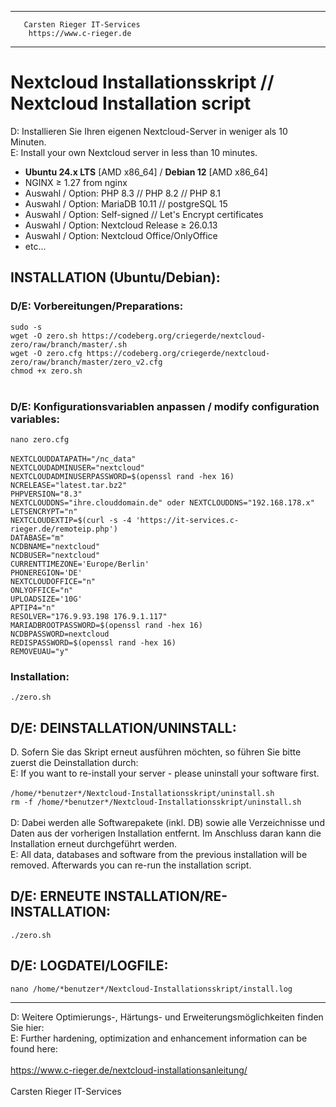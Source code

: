*********************************************
       Carsten Rieger IT-Services
        https://www.c-rieger.de
*********************************************

# Nextcloud Installationsskript // Nextcloud Installation script
D: Installieren Sie Ihren eigenen Nextcloud-Server in weniger als 10 Minuten.<br>
E: Install your own Nextcloud server in less than 10 minutes.

* <b>Ubuntu 24.x LTS</b> [AMD x86_64] / <b>Debian 12</b> [AMD x86_64] 
* NGINX ≥ 1.27 from nginx
* Auswahl / Option: PHP 8.3 // PHP 8.2 // PHP 8.1
* Auswahl / Option: MariaDB 10.11 // postgreSQL 15
* Auswahl / Option: Self-signed // Let's Encrypt certificates
* Auswahl / Option: Nextcloud Release ≥ 26.0.13<br>
* Auswahl / Option: Nextcloud Office/OnlyOffice
* etc...

<h2>INSTALLATION (Ubuntu/Debian):</h2>
<h3>D/E: Vorbereitungen/Preparations:</h3>
<code>sudo -s</code><br>
<code>wget -O zero.sh https://codeberg.org/criegerde/nextcloud-zero/raw/branch/master/<debian/ubuntu>.sh</code><br>
<code>wget -O zero.cfg https://codeberg.org/criegerde/nextcloud-zero/raw/branch/master/zero_v2.cfg</code><br>
<code>chmod +x zero.sh</code><br> <br>
<h3>D/E: Konfigurationsvariablen anpassen / modify configuration variables:</h3></code>
<code>nano zero.cfg</code><br> <br>
<code>NEXTCLOUDDATAPATH="/nc_data"
NEXTCLOUDADMINUSER="nextcloud"
NEXTCLOUDADMINUSERPASSWORD=$(openssl rand -hex 16)
NCRELEASE="latest.tar.bz2"
PHPVERSION="8.3"
NEXTCLOUDDNS="ihre.clouddomain.de" oder NEXTCLOUDDNS="192.168.178.x"
LETSENCRYPT="n"
NEXTCLOUDEXTIP=$(curl -s -4 'https://it-services.c-rieger.de/remoteip.php')
DATABASE="m"
NCDBNAME="nextcloud"
NCDBUSER="nextcloud"
CURRENTTIMEZONE='Europe/Berlin'
PHONEREGION='DE'
NEXTCLOUDOFFICE="n"
ONLYOFFICE="n"
UPLOADSIZE='10G'
APTIP4="n"
RESOLVER="176.9.93.198 176.9.1.117"
MARIADBROOTPASSWORD=$(openssl rand -hex 16)
NCDBPASSWORD=nextcloud
REDISPASSWORD=$(openssl rand -hex 16)
REMOVEUAU="y"</code>
<h3>Installation:</h3>
<code>./zero.sh</code>
<h2>D/E: DEINSTALLATION/UNINSTALL:</h2>
D. Sofern Sie das Skript erneut ausführen möchten, so führen Sie bitte zuerst die Deinstallation durch:<br>
E: If you want to re-install your server - please uninstall your software first.<br> <br>
<code>/home/*benutzer*/Nextcloud-Installationsskript/uninstall.sh</code><br>
<code>rm -f /home/*benutzer*/Nextcloud-Installationsskript/uninstall.sh</code><br> <br>
D: Dabei werden alle Softwarepakete (inkl. DB) sowie alle Verzeichnisse und Daten aus der vorherigen Installation entfernt. Im Anschluss daran kann die Installation erneut durchgeführt werden.<br>
E: All data, databases and software from the previous installation will be removed. Afterwards you can re-run the installation script.<br>
<h2>D/E: ERNEUTE INSTALLATION/RE-INSTALLATION:</h2>
<code>./zero.sh</code><br>
<h2>D/E: LOGDATEI/LOGFILE:</h2>
<code>nano /home/*benutzer*/Nextcloud-Installationsskript/install.log</code><br>

-----------------------------------------------------------------------------------

D: Weitere Optimierungs-, Härtungs- und Erweiterungsmöglichkeiten finden Sie hier:<br>
E: Further hardening, optimization and enhancement information can be found here:<br>&nbsp;<br>
https://www.c-rieger.de/nextcloud-installationsanleitung/<br>&nbsp;<br>
Carsten Rieger IT-Services
